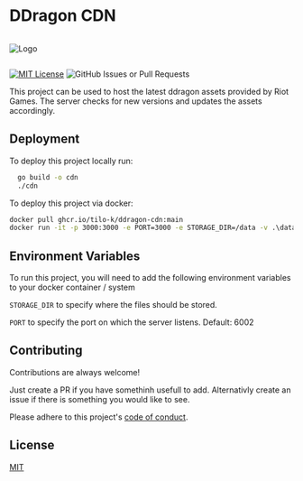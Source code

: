 
# DDragon CDN

<div style="display: flex; justif-content: center; align-items: center; width: 100%;">

![Logo](logo.png)

</div>

<div style="display: flex; gap: 1rem;">

[![MIT License](https://img.shields.io/badge/License-MIT-green.svg)](https://choosealicense.com/licenses/mit/)
![GitHub Issues or Pull Requests](https://img.shields.io/github/issues/Tilo-K/ddragon-cdn)

</div>
This project can be used to host the latest ddragon assets provided by Riot Games. The server checks for new versions and updates the assets accordingly.


## Deployment

To deploy this project locally run:

```bash
  go build -o cdn
  ./cdn
```

To deploy this project via docker:

```bash
docker pull ghcr.io/tilo-k/ddragon-cdn:main
docker run -it -p 3000:3000 -e PORT=3000 -e STORAGE_DIR=/data -v .\data:/data ghcr.io/tilo-k/ddragon-cdn:main
```
## Environment Variables

To run this project, you will need to add the following environment variables to your docker container / system

`STORAGE_DIR` to specify where the files should be stored.

`PORT` to specify the port on which the server listens. Default: 6002
## Contributing

Contributions are always welcome!

Just create a PR if you have somethinh usefull to add.
Alternativly create an issue if there is something you would like to see.

Please adhere to this project's [code of conduct](https://tilok.dev/coc).


## License

[MIT](https://choosealicense.com/licenses/mit/)

